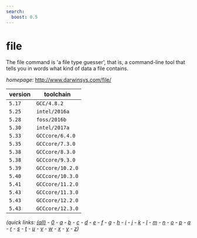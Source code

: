 ```yaml
---
search:
  boost: 0.5
---
```

# file

The file command is 'a file type guesser', that is, a command-line tool  that tells you in words what kind of data a file contains.

*homepage*: <http://www.darwinsys.com/file/>

version | toolchain
--------|----------
``5.17`` | ``GCC/4.8.2``
``5.25`` | ``intel/2016a``
``5.28`` | ``foss/2016b``
``5.30`` | ``intel/2017a``
``5.33`` | ``GCCcore/6.4.0``
``5.35`` | ``GCCcore/7.3.0``
``5.38`` | ``GCCcore/8.3.0``
``5.38`` | ``GCCcore/9.3.0``
``5.39`` | ``GCCcore/10.2.0``
``5.40`` | ``GCCcore/10.3.0``
``5.41`` | ``GCCcore/11.2.0``
``5.43`` | ``GCCcore/11.3.0``
``5.43`` | ``GCCcore/12.2.0``
``5.43`` | ``GCCcore/12.3.0``


*(quick links: [(all)](../index.md) - [0](../0/index.md) - [a](../a/index.md) - [b](../b/index.md) - [c](../c/index.md) - [d](../d/index.md) - [e](../e/index.md) - [f](../f/index.md) - [g](../g/index.md) - [h](../h/index.md) - [i](../i/index.md) - [j](../j/index.md) - [k](../k/index.md) - [l](../l/index.md) - [m](../m/index.md) - [n](../n/index.md) - [o](../o/index.md) - [p](../p/index.md) - [q](../q/index.md) - [r](../r/index.md) - [s](../s/index.md) - [t](../t/index.md) - [u](../u/index.md) - [v](../v/index.md) - [w](../w/index.md) - [x](../x/index.md) - [y](../y/index.md) - [z](../z/index.md))*

